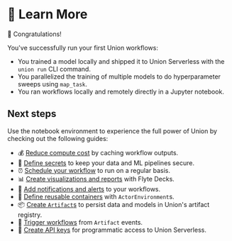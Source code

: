 <br>
<br>
<br>

# 🤔 Learn More

🎉 Congratulations!

You've successfully run your first Union workflows:

- You trained a model locally and shipped it to Union Serverless with the
  `union run` CLI command.
- You parallelized the training of multiple models to do hyperparameter sweeps
  using `map_task`.
- You ran workflows locally and remotely directly in a Jupyter notebook.

## Next steps

Use the notebook environment to experience the full power of Union by checking
out the following guides:

- 💰 [Reduce compute cost](https://docs.union.ai/serverless/user-guide/core-concepts/caching) by caching workflow outputs.
- 🤫 [Define secrets](https://docs.union.ai/serverless/user-guide/development-cycle/managing-secrets) to keep your data and ML pipelines secure.
- ⏰ [Schedule your workflow](https://docs.union.ai/serverless/user-guide/core-concepts/launch-plans/schedules#schedules) to run on a regular basis.
- 📊 [Create visualizations and reports](https://docs.union.ai/serverless/api-reference/flytekit-sdk/flyte-deck#flyte-deck) with Flyte Decks.
- 🔔 [Add notifications and alerts](https://docs.union.ai/serverless/user-guide/core-concepts/launch-plans/notifications#notifications) to your workflows.
- 🐳 [Define reusable containers](https://docs.union.ai/serverless/user-guide/core-concepts/actors#actors) with `ActorEnvironment`s.
- 📦 [Create `Artifact`s](https://docs.union.ai/serverless/user-guide/core-concepts/artifacts/declaring-artifacts) to persist data and models in Union's artifact registry.
- 🔀 [Trigger workflows](https://docs.union.ai/serverless/user-guide/core-concepts/artifacts/connecting-workflows-with-artifact-event-triggers) from `Artifact` events.
- 🔑 [Create API keys](https://docs.union.ai/serverless/user-guide/development-cycle/managing-apps) for programmatic access to Union Serverless.
